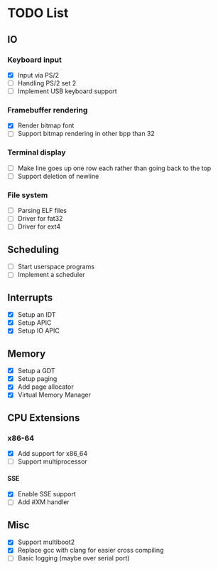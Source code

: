 # TODO List

## IO

### Keyboard input

- [x] Input via PS/2
- [ ] Handling PS/2 set 2
- [ ] Implement USB keyboard support

### Framebuffer rendering

- [x] Render bitmap font
- [ ] Support bitmap rendering in other bpp than 32

### Terminal display

- [ ] Make line goes up one row each rather than going back to the top
- [ ] Support deletion of newline

### File system

- [ ] Parsing ELF files
- [ ] Driver for fat32
- [ ] Driver for ext4

## Scheduling

- [ ] Start userspace programs
- [ ] Implement a scheduler

## Interrupts

- [x] Setup an IDT
- [x] Setup APIC
- [x] Setup IO APIC

## Memory

- [x] Setup a GDT
- [x] Setup paging
- [x] Add page allocator
- [x] Virtual Memory Manager

## CPU Extensions

### x86-64

- [x] Add support for x86_64
- [ ] Support multiprocessor

#### SSE

- [x] Enable SSE support
- [ ] Add #XM handler

## Misc

- [x] Support multiboot2
- [x] Replace gcc with clang for easier cross compiling
- [ ] Basic logging (maybe over serial port)
